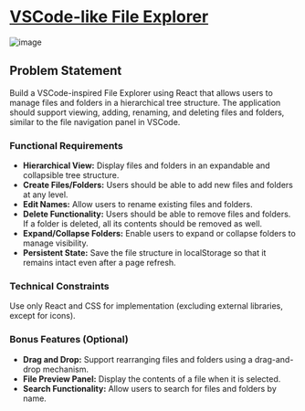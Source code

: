 # [VSCode-like File Explorer](#vscode-like-file-explorer)

![image](https://github.com/user-attachments/assets/fb0ace53-f74e-4f34-857d-acb31c18e594)


## Problem Statement
Build a VSCode-inspired File Explorer using React that allows users to manage files and folders in a hierarchical tree structure. The application should support viewing, adding, renaming, and deleting files and folders, similar to the file navigation panel in VSCode.

### Functional Requirements
- **Hierarchical View:** Display files and folders in an expandable and collapsible tree structure.
- **Create Files/Folders:** Users should be able to add new files and folders at any level.
- **Edit Names:** Allow users to rename existing files and folders.
- **Delete Functionality:** Users should be able to remove files and folders. If a folder is deleted, all its contents should be removed as well.
- **Expand/Collapse Folders:** Enable users to expand or collapse folders to manage visibility.
- **Persistent State:** Save the file structure in localStorage so that it remains intact even after a page refresh.

### Technical Constraints
Use only React and CSS for implementation (excluding external libraries, except for icons).

### Bonus Features (Optional)
- **Drag and Drop:** Support rearranging files and folders using a drag-and-drop mechanism.
- **File Preview Panel:** Display the contents of a file when it is selected.
- **Search Functionality:** Allow users to search for files and folders by name.
